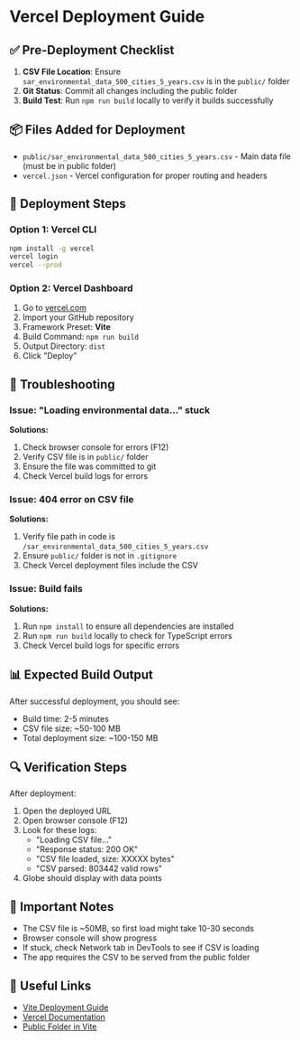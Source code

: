 # Vercel Deployment Guide

## ✅ Pre-Deployment Checklist

1. **CSV File Location**: Ensure `sar_environmental_data_500_cities_5_years.csv` is in the `public/` folder
2. **Git Status**: Commit all changes including the public folder
3. **Build Test**: Run `npm run build` locally to verify it builds successfully

## 📦 Files Added for Deployment

- `public/sar_environmental_data_500_cities_5_years.csv` - Main data file (must be in public folder)
- `vercel.json` - Vercel configuration for proper routing and headers

## 🚀 Deployment Steps

### Option 1: Vercel CLI
```bash
npm install -g vercel
vercel login
vercel --prod
```

### Option 2: Vercel Dashboard
1. Go to [vercel.com](https://vercel.com)
2. Import your GitHub repository
3. Framework Preset: **Vite**
4. Build Command: `npm run build`
5. Output Directory: `dist`
6. Click "Deploy"

## 🐛 Troubleshooting

### Issue: "Loading environmental data..." stuck
**Solutions:**
1. Check browser console for errors (F12)
2. Verify CSV file is in `public/` folder
3. Ensure the file was committed to git
4. Check Vercel build logs for errors

### Issue: 404 error on CSV file
**Solutions:**
1. Verify file path in code is `/sar_environmental_data_500_cities_5_years.csv`
2. Ensure `public/` folder is not in `.gitignore`
3. Check Vercel deployment files include the CSV

### Issue: Build fails
**Solutions:**
1. Run `npm install` to ensure all dependencies are installed
2. Run `npm run build` locally to check for TypeScript errors
3. Check Vercel build logs for specific errors

## 📊 Expected Build Output

After successful deployment, you should see:
- Build time: 2-5 minutes
- CSV file size: ~50-100 MB
- Total deployment size: ~100-150 MB

## 🔍 Verification Steps

After deployment:
1. Open the deployed URL
2. Open browser console (F12)
3. Look for these logs:
   - "Loading CSV file..."
   - "Response status: 200 OK"
   - "CSV file loaded, size: XXXXX bytes"
   - "CSV parsed: 803442 valid rows"
4. Globe should display with data points

## 📝 Important Notes

- The CSV file is ~50MB, so first load might take 10-30 seconds
- Browser console will show progress
- If stuck, check Network tab in DevTools to see if CSV is loading
- The app requires the CSV to be served from the public folder

## 🔗 Useful Links

- [Vite Deployment Guide](https://vitejs.dev/guide/static-deploy.html)
- [Vercel Documentation](https://vercel.com/docs)
- [Public Folder in Vite](https://vitejs.dev/guide/assets.html#the-public-directory)
